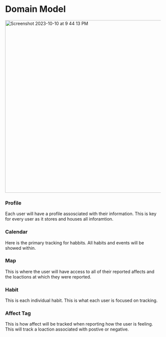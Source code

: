 # Domain Model

<img width="557" alt="Screenshot 2023-10-10 at 9 44 13 PM" src="https://github.com/joeygarberick/MainCharacterHabitTracker/assets/112219906/74044462-2945-4386-88d2-2ec6a5dae84e">

### Profile
Each user will have a profile assosciated with their information. This is key for every user as it stores and houses all inforamtion.

### Calendar
Here is the primary tracking for habbits. All habits and events will be showed within.

### Map
This is where the user will have access to all of their reported affects and the loactions at which they were reported.

### Habit
This is each individual habit. This is what each user is focused on tracking.

### Affect Tag
This is how affect will be tracked when reporting how the user is feeling. This will track a loaction associated with postive or negative.
